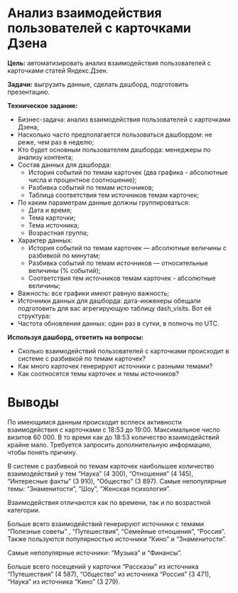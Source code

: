 # Анализ взаимодействия пользователей с карточками Дзена
**Цель:** автоматизировать анализ взаимодействия пользователей с карточками статей Яндекс.Дзен.  

**Задачи:** выгрузить данные, сделать дашборд, подготовить презентацию.

**Техническое задание:**
* Бизнес-задача: анализ взаимодействия пользователей с карточками Дзена;
* Насколько часто предполагается пользоваться дашбордом: не реже, чем раз в неделю;
* Кто будет основным пользователем дашборда: менеджеры по анализу контента;
* Состав данных для дашборда:
    * История событий по темам карточек (два графика - абсолютные числа и процентное соотношение);
    * Разбивка событий по темам источников;
    * Таблица соответствия тем источников темам карточек;
* По каким параметрам данные должны группироваться:
    * Дата и время;
    * Тема карточки;
    * Тема источника;
    * Возрастная группа;
* Характер данных:
    * История событий по темам карточек — абсолютные величины с разбивкой по минутам;
    * Разбивка событий по темам источников — относительные величины (% событий);
    * Соответствия тем источников темам карточек - абсолютные величины;
* Важность: все графики имеют равную важность;
* Источники данных для дашборда: дата-инженеры обещали подготовить для вас агрегирующую таблицу dash_visits. Вот её структура:
* Частота обновления данных: один раз в сутки, в полночь по UTC.

**Используя дашборд, ответить на вопросы:**
* Cколько взаимодействий пользователей с карточками происходит в системе с разбивкой по темам карточек?
* Как много карточек генерируют источники с разными темами?
* Как соотносятся темы карточек и темы источников?

# Выводы  
По имеющимся данным происходит всплеск активности взаимодействия  с карточками с 18:53 до 19:00. 
Максимальное число визитов 60 000. В то время как до 18:53 количество взаимодействий крайне мало. Требуется запросить дополнительную информацию, чтобы понять причину.


В системе с разбивкой по темам карточек наибольшее количество взаимодействий у тем “Наука” (4 300), “Отношения” (4 145), “Интересные факты” (3 910), “Общество” (3 897). Самые непопулярные темы: “Знаменитости”, “Шоу”, “Женская психология”.


Взаимодействия отличаются как по времени, так и по возрастной категории.


Больше всего взаимодействий генерируют источники с темами  “Полезные советы” , “Путешествия”, “Семейные отношения”, “Россия”.
          Также пользуются популярностью источники “Кино” и “Знаменитости”. 


Самые непопулярные источники: “Музыка” и “Финансы”.


Больше всего посещений у карточки “Рассказы” из источника “Путешествия”  (4 587), “Общество” из источника “Россия” (3 471), “Наука” из источника “Кино” (3 279).


